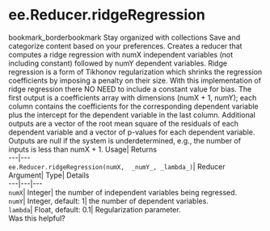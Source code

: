  
#  ee.Reducer.ridgeRegression 
bookmark_borderbookmark Stay organized with collections  Save and categorize content based on your preferences.
Creates a reducer that computes a ridge regression with numX independent variables (not including constant) followed by numY dependent variables. Ridge regression is a form of Tikhonov regularization which shrinks the regression coefficients by imposing a penalty on their size. With this implementation of ridge regression there NO NEED to include a constant value for bias. 
The first output is a coefficients array with dimensions (numX + 1, numY); each column contains the coefficients for the corresponding dependent variable plus the intercept for the dependent variable in the last column. Additional outputs are a vector of the root mean square of the residuals of each dependent variable and a vector of p-values for each dependent variable. Outputs are null if the system is underdetermined, e.g., the number of inputs is less than numX + 1.
Usage| Returns  
---|---  
`ee.Reducer.ridgeRegression(numX,  _numY_, _lambda_)`| Reducer  
Argument| Type| Details  
---|---|---  
`numX`| Integer| the number of independent variables being regressed.  
`numY`| Integer, default: 1| the number of dependent variables.  
`lambda`| Float, default: 0.1| Regularization parameter.  
Was this helpful?
